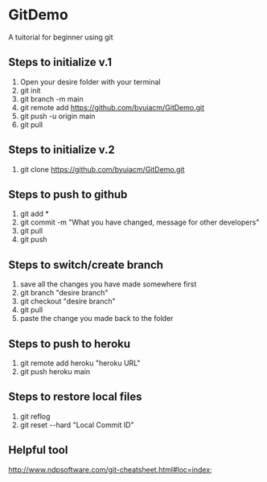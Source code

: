 # GitDemo
A tuitorial for beginner using git

## Steps to initialize v.1
1. Open your desire folder with your terminal
2. git init
3. git branch -m main 
4. git remote add https://github.com/byuiacm/GitDemo.git
6. git push -u origin main
7. git pull

## Steps to initialize v.2
1. git clone https://github.com/byuiacm/GitDemo.git

## Steps to push to github
1. git add *
2. git commit -m "What you have changed, message for other developers"
3. git pull
4. git push

## Steps to switch/create branch
1. save all the changes you have made somewhere first
2. git branch "desire branch"
3. git checkout "desire branch"
4. git pull
5. paste the change you made back to the folder 

## Steps to push to heroku
1. git remote add heroku "heroku URL"
2. git push heroku main

## Steps to restore local files
1. git reflog
2. git reset --hard "Local Commit ID"

## Helpful tool
http://www.ndpsoftware.com/git-cheatsheet.html#loc=index;
